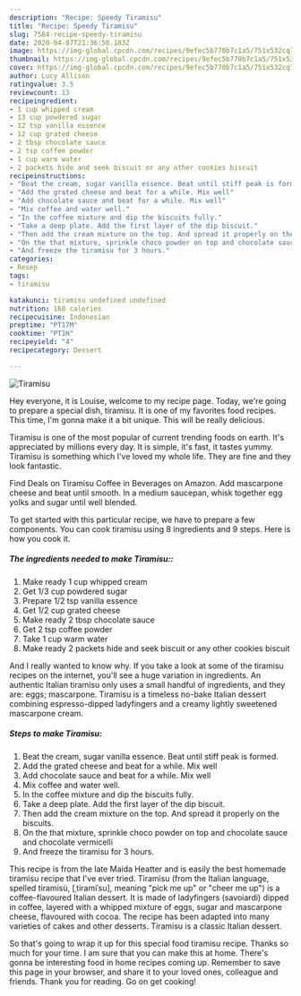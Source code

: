 ```yaml
---
description: "Recipe: Speedy Tiramisu"
title: "Recipe: Speedy Tiramisu"
slug: 7584-recipe-speedy-tiramisu
date: 2020-04-07T21:36:50.183Z
image: https://img-global.cpcdn.com/recipes/9efec5b770b7c1a5/751x532cq70/tiramisu-recipe-main-photo.jpg
thumbnail: https://img-global.cpcdn.com/recipes/9efec5b770b7c1a5/751x532cq70/tiramisu-recipe-main-photo.jpg
cover: https://img-global.cpcdn.com/recipes/9efec5b770b7c1a5/751x532cq70/tiramisu-recipe-main-photo.jpg
author: Lucy Allison
ratingvalue: 3.5
reviewcount: 13
recipeingredient:
- 1 cup whipped cream
- 13 cup powdered sugar
- 12 tsp vanilla essence
- 12 cup grated cheese
- 2 tbsp chocolate sauce
- 2 tsp coffee powder
- 1 cup warm water
- 2 packets hide and seek biscuit or any other cookies biscuit
recipeinstructions:
- "Beat the cream, sugar vanilla essence. Beat until stiff peak is formed."
- "Add the grated cheese and beat for a while. Mix well"
- "Add chocolate sauce and beat for a while. Mix well"
- "Mix coffee and water well."
- "In the coffee mixture and dip the biscuits fully."
- "Take a deep plate. Add the first layer of the dip biscuit."
- "Then add the cream mixture on the top. And spread it properly on the biscuits."
- "On the that mixture, sprinkle choco powder on top and chocolate sauce and chocolate vermicelli"
- "And freeze the tiramisu for 3 hours."
categories:
- Resep
tags:
- tiramisu

katakunci: tiramisu undefined undefined
nutrition: 168 calories
recipecuisine: Indonesian
preptime: "PT17M"
cooktime: "PT1H"
recipeyield: "4"
recipecategory: Dessert

---
```



![Tiramisu](https://img-global.cpcdn.com/recipes/9efec5b770b7c1a5/751x532cq70/tiramisu-recipe-main-photo.jpg)

Hey everyone, it is Louise, welcome to my recipe page. Today, we're going to prepare a special dish, tiramisu. It is one of my favorites food recipes. This time, I'm gonna make it a bit unique. This will be really delicious.

Tiramisu is one of the most popular of current trending foods on earth. It's appreciated by millions every day. It is simple, it's fast, it tastes yummy. Tiramisu is something which I've loved my whole life. They are fine and they look fantastic.

Find Deals on Tiramisu Coffee in Beverages on Amazon. Add mascarpone cheese and beat until smooth. In a medium saucepan, whisk together egg yolks and sugar until well blended.


To get started with this particular recipe, we have to prepare a few components. You can cook tiramisu using 8 ingredients and 9 steps. Here is how you cook it.

##### The ingredients needed to make Tiramisu::

1. Make ready 1 cup whipped cream
1. Get 1/3 cup powdered sugar
1. Prepare 1/2 tsp vanilla essence
1. Get 1/2 cup grated cheese
1. Make ready 2 tbsp chocolate sauce
1. Get 2 tsp coffee powder
1. Take 1 cup warm water
1. Make ready 2 packets hide and seek biscuit or any other cookies biscuit


And I really wanted to know why. If you take a look at some of the tiramisu recipes on the internet, you&#39;ll see a huge variation in ingredients. An authentic Italian tiramisu only uses a small handful of ingredients, and they are: eggs; mascarpone. Tiramisu is a timeless no-bake Italian dessert combining espresso-dipped ladyfingers and a creamy lightly sweetened mascarpone cream. 

##### Steps to make Tiramisu:

1. Beat the cream, sugar vanilla essence. Beat until stiff peak is formed.
1. Add the grated cheese and beat for a while. Mix well
1. Add chocolate sauce and beat for a while. Mix well
1. Mix coffee and water well.
1. In the coffee mixture and dip the biscuits fully.
1. Take a deep plate. Add the first layer of the dip biscuit.
1. Then add the cream mixture on the top. And spread it properly on the biscuits.
1. On the that mixture, sprinkle choco powder on top and chocolate sauce and chocolate vermicelli
1. And freeze the tiramisu for 3 hours.


This recipe is from the late Maida Heatter and is easily the best homemade tiramisu recipe that I&#39;ve ever tried. Tiramisu (from the Italian language, spelled tiramisù, [ˌtiramiˈsu], meaning &#34;pick me up&#34; or &#34;cheer me up&#34;) is a coffee-flavoured Italian dessert. It is made of ladyfingers (savoiardi) dipped in coffee, layered with a whipped mixture of eggs, sugar and mascarpone cheese, flavoured with cocoa. The recipe has been adapted into many varieties of cakes and other desserts. Tiramisu is a classic Italian dessert. 

So that's going to wrap it up for this special food tiramisu recipe. Thanks so much for your time. I am sure that you can make this at home. There's gonna be interesting food in home recipes coming up. Remember to save this page in your browser, and share it to your loved ones, colleague and friends. Thank you for reading. Go on get cooking!
